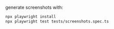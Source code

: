 generate screenshots with:

```bash
npx playwright install
npx playwright test tests/screenshots.spec.ts
```
